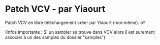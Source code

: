 # Patch VCV - par Yiaourt
Patch VCV en libre téléchargement créer par Yiaourt (moi-même). oY

(Infos importante : Si un sampler se trouve dans VCV alors il est surement associer à un des samples du dossier "samples")
